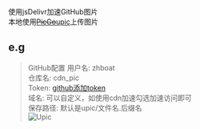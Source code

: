 使用jsDelivr加速GitHub图片  </br>
本地使用~~[PicGo](https://github.com/PicGo)~~[upic](https://github.com/gee1k/uPic)上传图片
## e.g
>GitHub配置
 用户名:    zhboat  <br/>
 仓库名:    cdn_pic  </br>
 Token:   [github添加token](https://github.com/settings/tokens)  </br>
 域名:     可以自定义，如使用cdn加速勾选加速访问即可 </br>
 保存路径:  默认是upic/文件名.后缀名  </br>
![Upic](https://cdn.jsdelivr.net/gh/zhboat/cdn_pic@master/upic/2020/A1skxe.png)
